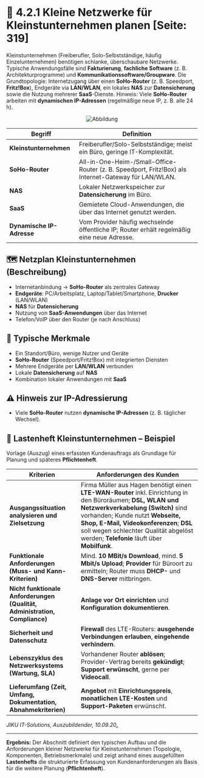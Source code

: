 # 🧩 4.2.1 Kleine Netzwerke für Kleinstunternehmen planen [Seite: 319]

Kleinstunternehmen (Freiberufler, Solo-Selbstständige, häufig Einzelunternehmen) benötigen schlanke, überschaubare Netzwerke. Typische Anwendungsfälle sind **Fakturierung**, **fachliche Software** (z. B. Architekturprogramme) und **Kommunikationssoftware/Groupware**. Die Grundtopologie: Internetzugang über einen **SoHo-Router** (z. B. Speedport, **Fritz!Box**), Endgeräte via **LAN/WLAN**, ein lokales **NAS** zur **Datensicherung** sowie die Nutzung mehrerer **SaaS**-Dienste. Hinweis: Viele **SoHo-Router** arbeiten mit **dynamischen IP-Adressen** (regelmäßige neue IP, z. B. alle 24 h). 

<div style="display:flex;justify-content:center">
    <img src="/lernfeld_9/kleinunternehmen.png" alt="Abbildung" style="max-width:100%;height:auto;display:block;margin:0;" />
</div>

| Begriff                   | Definition                                                                                            |
| ------------------------- | ----------------------------------------------------------------------------------------------------- |
| **Kleinstunternehmen**    | Freiberufler/Solo-Selbstständige; meist ein Büro, geringe IT-Komplexität.                             |
| **SoHo-Router**           | All-in-One-Heim-/Small-Office-Router (z. B. Speedport, Fritz!Box) als Internet-Gateway für LAN/WLAN.  |
| **NAS**                   | Lokaler Netzwerkspeicher zur **Datensicherung** im Büro.                                              |
| **SaaS**                  | Gemietete Cloud-Anwendungen, die über das Internet genutzt werden.                                    |
| **Dynamische IP-Adresse** | Vom Provider häufig wechselnde öffentliche IP; Router erhält regelmäßig eine neue Adresse.            |

## 🗺️ Netzplan Kleinstunternehmen (Beschreibung)

* Internetanbindung → **SoHo-Router** als zentrales Gateway
* **Endgeräte**: PC/Arbeitsplatz, Laptop/Tablet/Smartphone, **Drucker** (LAN/WLAN)
* **NAS** für **Datensicherung**
* Nutzung von **SaaS-Anwendungen** über das Internet
* Telefon/VoIP über den Router (je nach Anschluss) 

## 📌 Typische Merkmale

* Ein Standort/Büro, wenige Nutzer und Geräte
* **SoHo-Router** (Speedport/Fritz!Box) mit integrierten Diensten
* Mehrere Endgeräte per **LAN/WLAN** verbunden
* Lokale **Datensicherung** auf **NAS**
* Kombination lokaler Anwendungen mit **SaaS** 

## ⚠️ Hinweis zur IP-Adressierung

* Viele **SoHo-Router** nutzen **dynamische IP-Adressen** (z. B. täglicher Wechsel). 

## 🧾 Lastenheft Kleinstunternehmen – Beispiel

Vorlage (Auszug) eines erfassten Kundenauftrags als Grundlage für Planung und späteres **Pflichtenheft**. 

| Kriterien                                                                  | Anforderungen des Kunden                                                                                                                                                                                                                                                                                               |
| -------------------------------------------------------------------------- | ---------------------------------------------------------------------------------------------------------------------------------------------------------------------------------------------------------------------------------------------------------------------------------------------------------------------- |
| **Ausgangssituation analysieren und Zielsetzung**                          | Firma Müller aus Hagen benötigt einen **LTE-WAN-Router** inkl. Einrichtung in den Büroräumen; **DSL, WLAN und Netzwerkverkabelung (Switch)** sind vorhanden; Kunde nutzt **Webseite, Shop, E-Mail, Videokonferenzen**; **DSL** soll wegen schlechter Qualität abgelöst werden; **Telefonie** läuft über **Mobilfunk**. |
| **Funktionale Anforderungen (Muss- und Kann-Kriterien)**                   | Mind. **10 MBit/s Download**, mind. **5 Mbit/s Upload**; **Provider** für Büroort zu ermitteln; Router muss **DHCP-** und **DNS-Server** mitbringen.                                                                                                                                                                   |
| **Nicht funktionale Anforderungen (Qualität, Administration, Compliance)** | **Anlage vor Ort einrichten** und **Konfiguration dokumentieren**.                                                                                                                                                                                                                                                     |
| **Sicherheit und Datenschutz**                                             | **Firewall** des LTE-Routers: **ausgehende Verbindungen erlauben**, **eingehende verhindern**.                                                                                                                                                                                                                         |
| **Lebenszyklus des Netzwerksystems (Wartung, SLA)**                        | Vorhandener Router **ablösen**; Provider-Vertrag bereits **gekündigt**; **Support erwünscht**, gerne per **Videocall**.                                                                                                                                                                                                |
| **Lieferumfang (Zeit, Umfang, Dokumentation, Abnahmekriterien)**           | **Angebot** mit **Einrichtungspreis**, **monatlichen LTE-Kosten** und **Support-Paketen** erwünscht.                                                                                                                                                                                                                   |

*JIKU IT-Solutions, Auszubildender, 10.09.20„* 

---

**Ergebnis:** Der Abschnitt definiert den typischen Aufbau und die Anforderungen kleiner Netzwerke für Kleinstunternehmen (Topologie, Komponenten, Betriebsmerkmale) und zeigt anhand eines ausgefüllten **Lastenhefts** die strukturierte Erfassung von Kundenanforderungen als Basis für die weitere Planung (**Pflichtenheft**).

